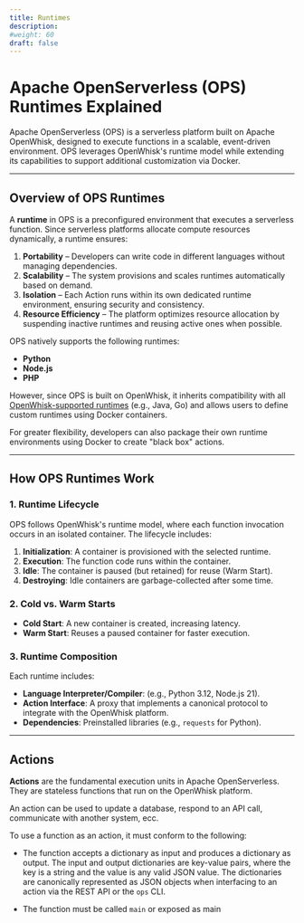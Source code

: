 ```yaml
---
title: Runtimes
description:
#weight: 60
draft: false
---
```


# Apache OpenServerless (OPS) Runtimes Explained

Apache OpenServerless (OPS) is a serverless platform built on Apache OpenWhisk, designed to execute functions in a scalable, event-driven environment. OPS leverages OpenWhisk's runtime model while extending its capabilities to support additional customization via Docker.

---

## Overview of OPS Runtimes

A **runtime** in OPS is a preconfigured environment that executes a serverless function.
Since serverless platforms allocate compute resources dynamically, a runtime ensures:

1. **Portability** – Developers can write code in different languages without managing dependencies.
2. **Scalability** – The system provisions and scales runtimes automatically based on demand.
3. **Isolation** – Each Action runs within its own dedicated runtime environment, ensuring security and consistency.
4. **Resource Efficiency** – The platform optimizes resource allocation by suspending inactive runtimes and reusing active ones when possible.

OPS natively supports the following runtimes:
- **Python**
- **Node.js**
- **PHP**

However, since OPS is built on OpenWhisk, it inherits compatibility with all [OpenWhisk-supported runtimes](https://openwhisk.apache.org/documentation.html#runtimes) (e.g., Java, Go) and allows users to define custom runtimes using Docker containers.

For greater flexibility, developers can also package their own runtime environments using Docker to create "black box" actions.

---

## How OPS Runtimes Work

### 1. Runtime Lifecycle
OPS follows OpenWhisk's runtime model, where each function invocation occurs in an isolated container. The lifecycle includes:
1. **Initialization**: A container is provisioned with the selected runtime.
2. **Execution**: The function code runs within the container.
3. **Idle**: The container is paused (but retained) for reuse (Warm Start).
4. **Destroying**: Idle containers are garbage-collected after some time.

### 2. Cold vs. Warm Starts
- **Cold Start**: A new container is created, increasing latency.
- **Warm Start**: Reuses a paused container for faster execution.

### 3. Runtime Composition
Each runtime includes:
- **Language Interpreter/Compiler**: (e.g., Python 3.12, Node.js 21).
- **Action Interface**: A proxy that implements a canonical protocol to integrate with the OpenWhisk platform.
- **Dependencies**: Preinstalled libraries (e.g., `requests` for Python).

---

## Actions

**Actions** are the fundamental execution units in Apache OpenServerless. They are stateless functions that run on the OpenWhisk platform.

An action can be used to update a database, respond to an API call, communicate with another system, ecc.

To use a function as an action, it must conform to the following:

- The function accepts a dictionary as input and produces a dictionary as output. The input and output dictionaries are
key-value pairs, where the key is a string and the value is any valid JSON value. The dictionaries are
canonically represented as JSON objects when interfacing to an action via the REST API or the `ops` CLI.

- The function must be called `main` or exposed as main

